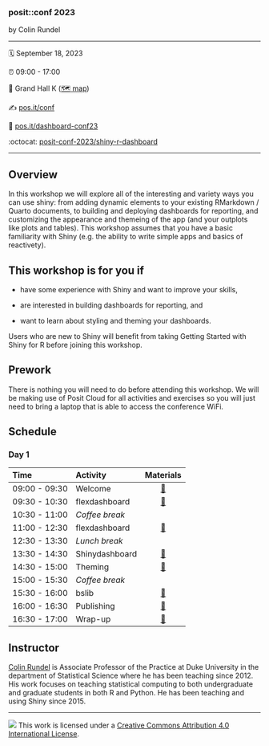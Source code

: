 &nbsp;

### posit::conf 2023

by Colin Rundel

-----

:spiral_calendar: September 18, 2023  

:alarm_clock:     09:00 - 17:00  

:hotel:           Grand Hall K ([:world_map: map](https://www.hyattregencychicagophotos.com/images/HOTEL_MAP.pdf))  

:writing_hand:    [pos.it/conf](http://pos.it/conf)

:link:            [pos.it/dashboard-conf23](http://pos.it/dashboard-conf23)

:octocat:         [posit-conf-2023/shiny-r-dashboard](https://github.com/posit-conf-2023/shiny-r-dashboard)

-----

## Overview

In this workshop we will explore all of the interesting and variety ways you can use shiny: from adding dynamic elements to your existing RMarkdown / Quarto documents, to building and deploying dashboards for reporting, and customizing the appearance and themeing of the app (and your outplots like plots and tables). This workshop assumes that you have a basic familiarity with Shiny (e.g. the ability to write simple apps and basics of reactivety).

## This workshop is for you if

* have some experience with Shiny and want to improve your skills,

* are interested in building dashboards for reporting, and

* want to learn about styling and theming your dashboards.

Users who are new to Shiny will benefit from taking Getting Started with Shiny for R before joining this workshop.

## Prework

There is nothing you will need to do before attending this workshop. We will be making use of Posit Cloud for all activities and exercises so you will just need to bring a laptop that is able to access the conference WiFi.

## Schedule

### Day 1

| Time          | Activity              | Materials |
| :------------ | :-------------------- | :-------: |
| 09:00 - 09:30 | Welcome               | <a href="https://posit-conf-2023.github.io/shiny-r-dashboard/slides/01-Welcome.html">:green_book:</a> |
| 09:30 - 10:30 | flexdashboard         | <a href="https://posit-conf-2023.github.io/shiny-r-dashboard/slides/02-flexdashboard.html">:green_book:</a> |
| 10:30 - 11:00 | *Coffee break*        |                             |
| 11:00 - 12:30 | flexdashboard         | <a href="https://posit-conf-2023.github.io/shiny-r-dashboard/slides/02-flexdashboard.html">:green_book:</a> |
| 12:30 - 13:30 | *Lunch break*         |                             |
| 13:30 - 14:30 | Shinydashboard        | <a href="https://posit-conf-2023.github.io/shiny-r-dashboard/slides/03-shinydashboard.html">:green_book:</a> |
| 14:30 - 15:00 | Theming               | <a href="https://posit-conf-2023.github.io/shiny-r-dashboard/slides/04-theming.html">:green_book:</a> |
| 15:00 - 15:30 | *Coffee break*        |                             |
| 15:30 - 16:00 | bslib                 | <a href="https://posit-conf-2023.github.io/shiny-r-dashboard/slides/05-bslib.html">:green_book:</a> |
| 16:00 - 16:30 | Publishing            | <a href="https://posit-conf-2023.github.io/shiny-r-dashboard/slides/06-publishing.html">:green_book:</a> |
| 16:30 - 17:00 | Wrap-up               | <a href="https://posit-conf-2023.github.io/shiny-r-dashboard/slides/07-wrap_up.html">:green_book:</a> |


## Instructor

[Colin Rundel](https://rundel.github.io/) is Associate Professor of the Practice at Duke University in the department of Statistical Science where he has been teaching since 2012. His work focuses on teaching statistical computing to both undergraduate and graduate students in both R and Python. He has been teaching and using Shiny since 2015.

-----

![](https://i.creativecommons.org/l/by/4.0/88x31.png) This work is
licensed under a [Creative Commons Attribution 4.0 International
License](https://creativecommons.org/licenses/by/4.0/).
